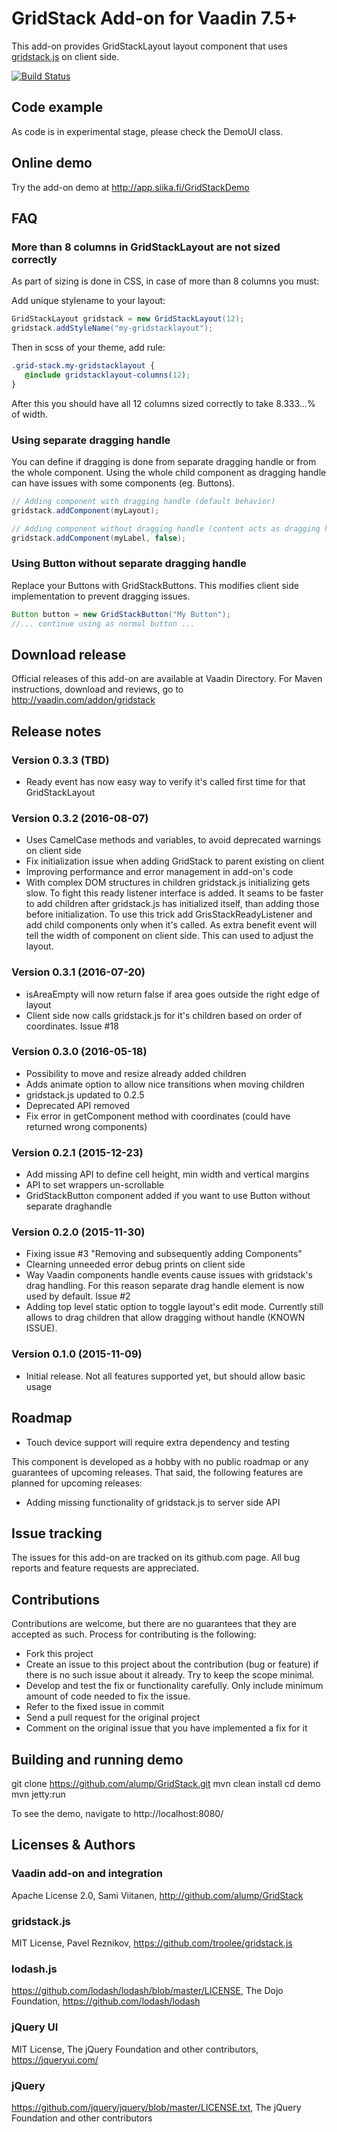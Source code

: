 # GridStack Add-on for Vaadin 7.5+

This add-on provides GridStackLayout layout component that uses [gridstack.js](https://github.com/troolee/gridstack.js) on client side.

[![Build Status](http://siika.fi:8888/jenkins/job/GridStack%20(Vaadin)/badge/icon)](http://siika.fi:8888/jenkins/job/GridStack%20(Vaadin)/)

## Code example

As code is in experimental stage, please check the DemoUI class.

## Online demo

Try the add-on demo at http://app.siika.fi/GridStackDemo

## FAQ

### More than 8 columns in GridStackLayout are not sized correctly
As part of sizing is done in CSS, in case of more than 8 columns you must:

Add unique stylename to your layout:

```java
GridStackLayout gridstack = new GridStackLayout(12);
gridstack.addStyleName("my-gridstacklayout");
```

Then in scss of your theme, add rule:

```scss
.grid-stack.my-gridstacklayout {
   @include gridstacklayout-columns(12);
}
```

After this you should have all 12 columns sized correctly to take 8.333...% of width.

### Using separate dragging handle
You can define if dragging is done from separate dragging handle or from the whole component. Using the whole child
component as dragging handle can have issues with some components (eg. Buttons).

```java
// Adding component with dragging handle (default behavior)
gridstack.addComponent(myLayout);

// Adding component without dragging handle (content acts as dragging handle)
gridstack.addComponent(myLabel, false);
```

### Using Button without separate dragging handle
Replace your Buttons with GridStackButtons. This modifies client side implementation to prevent dragging issues.
 
```java
Button button = new GridStackButton("My Button");
//... continue using as normal button ... 
```

## Download release

Official releases of this add-on are available at Vaadin Directory. For Maven instructions, download and reviews, go to http://vaadin.com/addon/gridstack

## Release notes

### Version 0.3.3 (TBD)
- Ready event has now easy way to verify it's called first time for that GridStackLayout

### Version 0.3.2 (2016-08-07)
- Uses CamelCase methods and variables, to avoid deprecated warnings on client side
- Fix initialization issue when adding GridStack to parent existing on client
- Improving performance and error management in add-on's code
- With complex DOM structures in children gridstack.js initializing gets slow. To fight this ready listener interface
is added. It seams to be faster to add children after gridstack.js has initialized itself, than adding those before
initialization. To use this trick add GrisStackReadyListener and add child components only when it's called. As extra
benefit event will tell the width of component on client side. This can used to adjust the layout.

### Version 0.3.1 (2016-07-20)
- isAreaEmpty will now return false if area goes outside the right edge of layout
- Client side now calls gridstack.js for it's children based on order of coordinates. Issue #18

### Version 0.3.0 (2016-05-18)
- Possibility to move and resize already added children
- Adds animate option to allow nice transitions when moving children
- gridstack.js updated to 0.2.5
- Deprecated API removed
- Fix error in getComponent method with coordinates (could have returned wrong components)

### Version 0.2.1 (2015-12-23)
- Add missing API to define cell height, min width and vertical margins
- API to set wrappers un-scrollable
- GridStackButton component added if you want to use Button without separate draghandle

### Version 0.2.0 (2015-11-30)
- Fixing issue #3 "Removing and subsequently adding Components"
- Clearning unneeded error debug prints on client side
- Way Vaadin components handle events cause issues with gridstack's drag handling. For this reason separate drag handle element is now used by default. Issue #2 
- Adding top level static option to toggle layout's edit mode. Currently still allows to drag children that allow dragging without handle (KNOWN ISSUE).

### Version 0.1.0 (2015-11-09)
- Initial release. Not all features supported yet, but should allow basic usage

## Roadmap
- Touch device support will require extra dependency and testing

This component is developed as a hobby with no public roadmap or any guarantees of upcoming releases. That said, the following features are planned for upcoming releases:
- Adding missing functionality of gridstack.js to server side API

## Issue tracking

The issues for this add-on are tracked on its github.com page. All bug reports and feature requests are appreciated. 

## Contributions

Contributions are welcome, but there are no guarantees that they are accepted as such. Process for contributing is the following:
- Fork this project
- Create an issue to this project about the contribution (bug or feature) if there is no such issue about it already. Try to keep the scope minimal.
- Develop and test the fix or functionality carefully. Only include minimum amount of code needed to fix the issue.
- Refer to the fixed issue in commit
- Send a pull request for the original project
- Comment on the original issue that you have implemented a fix for it

## Building and running demo

git clone https://github.com/alump/GridStack.git
mvn clean install
cd demo
mvn jetty:run

To see the demo, navigate to http://localhost:8080/

## Licenses & Authors

### Vaadin add-on and integration
Apache License 2.0, Sami Viitanen, http://github.com/alump/GridStack

### gridstack.js
MIT License, Pavel Reznikov, https://github.com/troolee/gridstack.js

### lodash.js
https://github.com/lodash/lodash/blob/master/LICENSE, The Dojo Foundation, https://github.com/lodash/lodash

### jQuery UI
MIT License, The jQuery Foundation and other contributors, https://jqueryui.com/

### jQuery
https://github.com/jquery/jquery/blob/master/LICENSE.txt, The jQuery Foundation and other contributors
